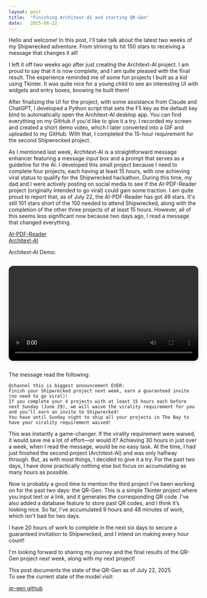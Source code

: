 ```yaml
---
layout: post
title:  "Finishing Architext-AI and starting QR-Gen"
date:   2025-06-22
---
```


<p class="intro"><span class="dropcap">H</span>ello and welcome! In this post, I'll take talk about the latest two weeks of my Shipwrecked adventure. From striving to hit 150 stars to receiving a message that changes it all!</p>

I left it off two weeks ago after just creating the Architext-AI project. I am proud to say that it is now complete, and I am quite pleased with the final result. The experience reminded me of some fun projects I built as a kid using Tkinter. It was quite nice for a young child to see an interesting UI with widgets and entry boxes, knowing he built them!

After finalizing the UI for the project, with some assistance from Claude and ChatGPT, I developed a Python script that sets the F5 key as the default key bind to automatically open the Architext-AI desktop app. You can find everything on my GitHub if you'd like to give it a try. I recorded my screen and created a short demo video, which I later converted into a GIF and uploaded to my GitHub. With that, I completed the 15-hour requirement for the second Shipwrecked project.

As I mentioned last week, Architext-AI is a straightforward message enhancer featuring a message input box and a prompt that serves as a guideline for the AI. I developed this small project because I need to complete four projects, each having at least 15 hours, with one achieving viral status to qualify for the Shipwrecked hackathon. During this time, my dad and I were actively posting on social media to see if the AI-PDF-Reader project (originally intended to go viral) could gain some traction. I am quite proud to report that, as of July 22, the AI-PDF-Reader has got 49 stars. It's still 101 stars short of the 150 needed to attend Shipwrecked, along with the completion of the other three projects of at least 15 hours. However, all of this seems less significant now because two days ago, I read a message that changed everything.

<a href="https://github.com/adrirubio/ai-pdf-reader">AI-PDF-Reader</a><br>
<a href="https://github.com/adrirubio/architext-ai">Architext-AI</a><br>

Architext-AI Demo:
<div style="text-align: center; margin: 2em 0;">
  <video controls width="720" style="max-width: 100%; border-radius: 12px; box-shadow: 0 4px 12px rgba(0,0,0,0.1);">
    <source src="https://github.com/adrirubio/architext-ai/raw/main/demo-architext-ai.mp4" type="video/webm">
    Your browser does not support the video tag.
  </video>
</div>

The message read the following:

```
@channel this is biggest announcement EVER:
Finish your Shipwrecked project next week, earn a guaranteed invite (no need to go viral)!
If you complete your 4 projects with at least 15 hours each before next Sunday (June 29), we will waive the virality requirement for you and you’ll earn an invite to Shipwrecked!
You have until Sunday night to ship all your projects in The Bay to have your virality requirement waived!
```

This was instantly a game-changer. If the virality requirement were waived, it would save me a lot of effort—or would it? Achieving 30 hours in just over a week, when I read the message, would be no easy task. At the time, I had just finished the second project (Architext-AI) and was only halfway through. But, as with most things, I decided to give it a try. For the past two days, I have done practically nothing else but focus on accumulating as many hours as possible.

Now is probably a good time to mention the third project I've been working on for the past two days: the QR-Gen. This is a simple Tkinter project where you input text or a link, and it generates the corresponding QR code. I've also added a database feature to store past QR codes, and I think it’s looking nice. So far, I've accumulated 9 hours and 48 minutes of work, which isn't bad for two days.

I have 20 hours of work to complete in the next six days to secure a guaranteed invitation to Shipwrecked, and I intend on making every hour count!

I'm looking forward to sharing my journey and the final results of the QR-Gen project next week, along with my next project!

This post documents the state of the QR-Gen as of July 22, 2025<br>
To see the current state of the model visit:

<a href="https://github.com/adrirubio/qr-gen">qr-gen github</a>
